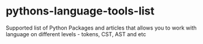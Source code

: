 # pythons-language-tools-list
Supported list of Python Packages and articles that allows you to work with language on different levels - tokens, CST, AST and etc
